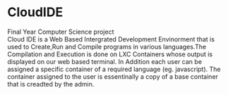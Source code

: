 # CloudIDE
Final Year Computer Science project
<br/>
Cloud IDE is a Web Based Intergrated Development Envinorment that is used to Create,Run and Compile programs in various languages.The Compilation and Execution is done on LXC Containers whose output is displayed on our web based terminal. In Addition each user can be assigned a specific container of a required language (eg. javascript). The container assigned to the user is essentinally a copy of a base container that is creadted by the admin.
